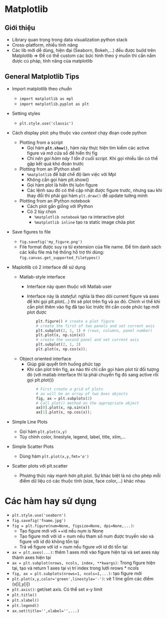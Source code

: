 Matplotlib
=======================

## Giới thiệu
* Library quan trọng trong data visualization python stack
* Cross-platform, nhiều tính năng
* Các lib mới dễ dùng, hiện đại (Seaborn, Bokeh,...) đều được build trên Matplotlib => Để có thể custom các bức hình theo ý muốn thì cần nắm được cú pháp, tính năng của matplotlib

## General Matplotlib Tips
* Import matplotlib theo *chuẩn*
	* ``import matplotlib as mpl``
	* ``import matplotlib.pyplot as plt``
* Setting styles
	* ``plt.style.use('classic')``
* Cách display plot: phụ thuộc vào *context* chạy đoạn code python
	* Plotting from a script
		* Gọi hàm **``plt.show()``**, hàm này thực hiện tìm kiếm các active figure và mở cửa sổ để hiển thị fig
 		* Chỉ *nên gọi hàm này 1 lần ở cuối script*. Khi gọi nhiều lần có thể gặp kết quả khó đoán trước
   	* Plotting from an IPython shell
    	* ``%matplotlib`` để bật chế độ làm việc với Mpl
    	* Không cần gọi hàm plt.show()
    	* Gọi hàm plot là hiển thị luôn figure
    	* Các lệnh sau đó có thể cập nhật được figure trước, nhưng sau khi thay đổi thì phải gọi hàm ``plt.draw()`` để update tường minh  
	* Plotting from an IPython notebook
    	* Cách plot gần giống với IPython
    	* Có 2 tùy chọn
	    	* ``%matplotlib notebook`` tạo ra interactive plot
	    	* ``%matplotlib inline`` tạo ra static image chứa plot
* Save figures to file
	* ``fig.savefig('my_figure.png')``
	* File format được suy ra từ extension của file name. Để tìm danh sách các kiểu file mà hệ thống hỗ trợ thì dùng: ``fig.canvas.get_supported_filetypes()``
	
* Maplotlib có 2 interface để sử dụng
	* Matlab-style interface
		* Interface này quen thuộc với Matlab user
		* Interface này là *stateful*: nghĩa là theo dõi current figure và axes để khi gọi plt.plot(...) thì sẽ plot trên fig và ax đó. Chính vì thế khi cần plot thêm vào fig đã tạo lúc trước thì cần code phức tạp mới plot được
 		
			```python
				plt.figure() # create a plot figure
				# create the first of two panels and set current axis
				plt.subplot(2, 1, 1) # (rows, columns, panel number)
				plt.plot(x, np.sin(x))
				# create the second panel and set current axis
				plt.subplot(2, 1, 2)
				plt.plot(x, np.cos(x));
			```
	* Object oriented interface
		* Giúp giải quyết tình huống phức tạp
		* Khi cần plot trên fig, ax nào thì chỉ cần gọi hàm plot từ đối tượng đó (với matlab interface thì ta phải chuyển fig đó sang active rồi gọi plt.plot())
			```python
				# First create a grid of plots
				# ax will be an array of two Axes objects
				fig, ax = plt.subplots(2)
				# Call plot() method on the appropriate object
				ax[0].plot(x, np.sin(x))
				ax[1].plot(x, np.cos(x));
			```

* Simple Line Plots
	* Gọi hàm ``plt.plot(x,y)``
	* Tùy chỉnh color, linestyle, legend, label, title, xlim,...
* Simple Scatter Plots
	* Dùng hàm ``plt.plot(x,y,fmt='o')``
* Scatter plots với plt.scatter
	* Phương thức này mạnh hơn plt.plot. Sự khác biệt là nó cho phép mỗi điểm dữ liệu có các thuộc tính (size, face color,...) khác nhau


# Các hàm hay sử dụng

* ``plt.style.use('seaborn')``
* ``fig.savefig('fname.jpg')``
* ``fig = plt.figure(num=None, figsize=None, dpi=None,...)``: 
	* Tạo figure mới với ++id nếu num is None 
	* Tạo figure mới với id = num nếu tham số num được truyền vào và figure với id đó không tồn tại
	* Trả về figure với id = num nếu figure với id đó tồn tại
* ``ax = plt.axes(...)``: thêm 1 axes mới vào figure hiện tại và set axes này thành axes hiện tại
* ``ax = plt.subplot(nrows, ncols, index, **kwargs)``: Trong figure hiện tại, tạo và return 1 axes tại vị trí index trong lưới nrows * ncols
* ``fig, ax = plt.subplots(nrows=1, ncols=1,...)``: tạo figure mới
* ``plt.plot(x,y,color='green',linestyle='-')``: vẽ 1 line gồm các điểm (x[i],y[i])
* ``plt.axis()``: get/set axis. Có thể set x-y limit
* ``plt.title()``
* ``plt.xlabel()``
* ``plt.legend()``
* ``ax.set(title='',xlabel='',...)``